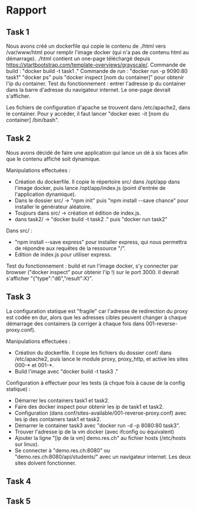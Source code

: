 # Rapport
## Task 1
Nous avons créé un dockerfile qui copie le contenu de ./html vers /var/www/html pour remplir l'image docker (qui n'a pas de contenu html au démarrage). ./html contient un one-page téléchargé depuis https://startbootstrap.com/template-overviews/grayscale/.
Commande de build : "docker build -t task1 ."
Commande de run : "docker run -p 9090:80 task1"
"docker ps" puis "docker inspect [nom du container]" pour obtenir l'ip du container.
Test du fonctionnement : entrer l'adresse ip du container dans la barre d'adresse du navigateur internet. Le one-page devrait s'afficher.

Les fichiers de configuration d'apache se trouvent dans /etc/apache2, dans le container. Pour y accéder, il faut lancer "docker exec -it [nom du container] /bin/bash".

## Task 2
Nous avons décidé de faire une application qui lance un dé à six faces afin que le contenu affiché soit dynamique.

Manipulations effectuées :
- Création du dockerfile. Il copie le répertoire src/ dans /opt/app dans l'image docker, puis lance /opt/app/index.js (point d'entrée de l'application dynamique).
- Dans le dossier src/ -> "npm init" puis "npm install --save chance" pour installer le générateur aléatoire.
- Toujours dans src/ -> création et édition de index.js.
- dans task2/ -> "docker build -t task2 ." puis "docker run task2"

Dans src/ :
- "npm install --save express" pour installer express, qui nous permettra de répondre aux requêtes de la ressource "/".
- Edition de index.js pour utiliser express.

Test du fonctionnement : build et run l'image docker, s'y connecter par browser ("docker inspect" pour obtenir l'ip !) sur le port 3000. Il devrait s'afficher "{"type":"d6","result":X}".

## Task 3
La configuration statique est "fragile" car l'adresse de redirection du proxy est codée en dur, alors que les adresses cibles peuvent changer à chaque démarrage des containers (à corriger à chaque fois dans 001-reverse-proxy.conf).

Manipulations effectuées :
- Création du dockerfile. Il copie les fichiers du dossier conf/ dans /etc/apache2, puis lance le module proxy, proxy_http, et active les sites 000-* et 001-*.
- Build l'image avec "docker build -t task3 ."

Configuration à effectuer pour les tests (à chque fois à cause de la config statique) :
- Démarrer les containers task1 et task2.
- Faire des docker inspect pour obtenir les ip de task1 et task2.
- Configuration (dans conf/sites-available/001-reverse-proxy.conf) avec les ip des containers task1 et task2.
- Démarrer le container task3 avec "docker run -d -p 8080:80 task3".
- Trouver l'adresse ip de la vm docker (avec ifconfig ou équivalent)
- Ajouter la ligne "[ip de la vm] demo.res.ch" au fichier hosts (/etc/hosts sur linux).
- Se connecter à "demo.res.ch:8080" ou "demo.res.ch:8080/api/students/" avec un navigateur internet. Les deux sites doivent fonctionner.

## Task 4


## Task 5

